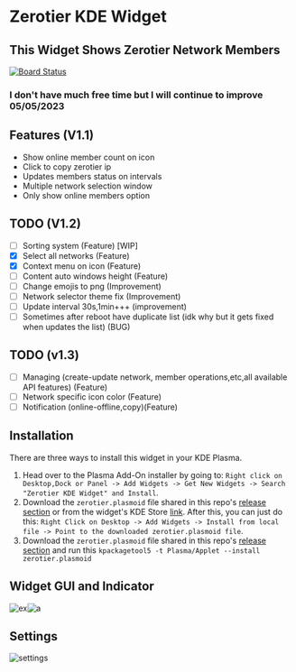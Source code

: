 # Zerotier KDE Widget  
## This Widget Shows Zerotier Network Members
[![Board Status](https://dev.azure.com/duoslow/2e47cd40-813e-4ebb-ac72-0cc0e7f5a5d9/20225c50-a275-4cf8-914f-d85f24b5f075/_apis/work/boardbadge/64373e22-ee7a-49a2-be2d-934009b29264)](https://dev.azure.com/duoslow/2e47cd40-813e-4ebb-ac72-0cc0e7f5a5d9/_boards/board/t/20225c50-a275-4cf8-914f-d85f24b5f075/Microsoft.RequirementCategory/)
### I don't have much free time but I will continue to improve 05/05/2023
## Features (V1.1)
- Show online member count on icon
- Click to copy zerotier ip 
- Updates members status on intervals  
- Multiple network selection window
- Only show online members option

## TODO (V1.2)
- [ ] Sorting system (Feature) [WIP]
- [x] Select all networks (Feature) 
- [x] Context menu on icon (Feature) 
- [ ] Content auto windows height (Feature)
- [ ] Change emojis to png (Improvement)
- [ ] Network selector theme fix (Improvement)
- [ ] Update interval 30s,1min+++ (improvement)
- [ ] Sometimes after reboot have duplicate list (idk why but it gets fixed when updates the list) (BUG) 

## TODO (v1.3)
- [ ] Managing (create-update network, member operations,etc,all available API features) (Feature)
- [ ] Network specific icon color (Feature)
- [ ] Notification (online-offline,copy)(Feature)

## Installation
There are three ways to install this widget in your KDE Plasma.

1. Head over to the Plasma Add-On installer by going to: `Right click on Desktop,Dock or Panel -> Add Widgets -> Get New Widgets -> Search "Zerotier KDE Widget" and Install`.
2. Download the `zerotier.plasmoid` file shared in this repo's [release section](https://github.com/Duoslow/zerotierIndicator/releases/latest) or from the widget's KDE Store [link](https://store.kde.org/p/1666827). After this, you can just do this: `Right Click on Desktop -> Add Widgets -> Install from local file -> Point to the downloaded zerotier.plasmoid file`.
3. Download the `zerotier.plasmoid` file shared in this repo's [release section](https://github.com/Duoslow/zerotierIndicator/releases/latest) and run this `
kpackagetool5 -t Plasma/Applet --install zerotier.plasmoid `

## Widget GUI and Indicator
![ex](https://i.imgur.com/MYQDika.png)![a](https://i.imgur.com/y92VmYu.png)

## Settings
![settings](https://i.imgur.com/Owxf7E2.png)
